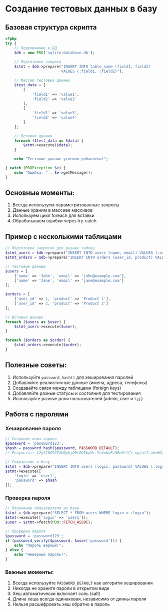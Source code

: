 # Создание тестовых данных в базу

## Базовая структура скрипта

```php
<?php
try {
    // Подключение к БД
    $db = new PDO('sqlite:database.db');
    
    // Подготовка запроса
    $stmt = $db->prepare("INSERT INTO table_name (field1, field2) 
                         VALUES (:field1, :field2)");

    // Массив тестовых данных
    $test_data = [
        [
            'field1' => 'value1',
            'field2' => 'value2'
        ],
        [
            'field1' => 'value3',
            'field2' => 'value4'
        ]
    ];

    // Вставка данных
    foreach ($test_data as $data) {
        $stmt->execute($data);
    }

    echo "Тестовые данные успешно добавлены!";

} catch (PDOException $e) {
    echo "Ошибка: " . $e->getMessage();
}
```

## Основные моменты:

1. Всегда используем параметризованные запросы
2. Данные храним в массиве массивов
3. Используем цикл foreach для вставки
4. Обрабатываем ошибки через try-catch

## Пример с несколькими таблицами

```php
// Подготовка запросов для разных таблиц
$stmt_users = $db->prepare("INSERT INTO users (name, email) VALUES (:name, :email)");
$stmt_orders = $db->prepare("INSERT INTO orders (user_id, product) VALUES (:user_id, :product)");

// Тестовые данные
$users = [
    ['name' => 'John', 'email' => 'john@example.com'],
    ['name' => 'Jane', 'email' => 'jane@example.com']
];

$orders = [
    ['user_id' => 1, 'product' => 'Product 1'],
    ['user_id' => 2, 'product' => 'Product 2']
];

// Вставка данных
foreach ($users as $user) {
    $stmt_users->execute($user);
}

foreach ($orders as $order) {
    $stmt_orders->execute($order);
}
```

## Полезные советы:

1. Используйте `password_hash()` для хеширования паролей
2. Добавляйте реалистичные данные (имена, адреса, телефоны)
3. Создавайте связи между таблицами (foreign keys)
4. Добавляйте разные статусы и состояния для тестирования
5. Используйте разные роли пользователей (admin, user и т.д.)

## Работа с паролями

### Хеширование пароля
```php
// Создание хеша пароля
$password = 'password123';
$hash = password_hash($password, PASSWORD_DEFAULT);
// Результат: $2y$10$92IXUNpkjO0rOQ5byMi.Ye4oKoEa3Ro9llC/.og/at2.uheWG/igi

// Сохранение в базу
$stmt = $db->prepare("INSERT INTO users (login, password) VALUES (:login, :password)");
$stmt->execute([
    'login' => 'user1',
    'password' => $hash
]);
```

### Проверка пароля
```php
// Получение пользователя из базы
$stmt = $db->prepare("SELECT * FROM users WHERE login = :login");
$stmt->execute(['login' => 'user1']);
$user = $stmt->fetch(PDO::FETCH_ASSOC);

// Проверка пароля
$password = 'password123';
if (password_verify($password, $user['password'])) {
    echo "Пароль верный!";
} else {
    echo "Неверный пароль!";
}
```

### Важные моменты:
1. Всегда используйте `PASSWORD_DEFAULT` как алгоритм хеширования
2. Никогда не храните пароли в открытом виде
3. Хеш автоматически включает соль (salt)
4. Длина хеша всегда одинаковая, независимо от длины пароля
5. Нельзя расшифровать хеш обратно в пароль 